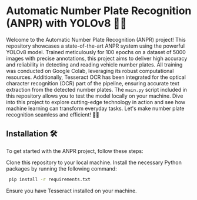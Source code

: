 
# Automatic Number Plate Recognition (ANPR) with YOLOv8 🚗📸


Welcome to the Automatic Number Plate Recognition (ANPR) project! This repository showcases a state-of-the-art ANPR system using the powerful YOLOv8 model. Trained meticulously for 100 epochs on a dataset of 5000 images with precise annotations, this project aims to deliver high accuracy and reliability in detecting and reading vehicle number plates. All training was conducted on Google Colab, leveraging its robust computational resources. Additionally, Tesseract OCR has been integrated for the optical character recognition (OCR) part of the pipeline, ensuring accurate text extraction from the detected number plates. The `main.py` script included in this repository allows you to test the model locally on your machine. Dive into this project to explore cutting-edge technology in action and see how machine learning can transform everyday tasks. Let's make number plate recognition seamless and efficient! 🚀✨


## Installation 🛠️

To get started with the ANPR project, follow these steps:

Clone this repository to your local machine.
Install the necessary Python packages by running the following command:



```bash
 pip install -r requirements.txt
```
Ensure you have Tesseract installed on your machine.
    
